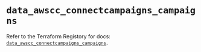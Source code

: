 # `data_awscc_connectcampaigns_campaigns`

Refer to the Terraform Registory for docs: [`data_awscc_connectcampaigns_campaigns`](https://registry.terraform.io/providers/hashicorp/awscc/0.70.0/docs/data-sources/connectcampaigns_campaigns).
